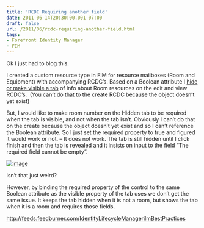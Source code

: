 ```yaml
---
title: 'RCDC Requiring another field'
date: 2011-06-14T20:30:00.001-07:00
draft: false
url: /2011/06/rcdc-requiring-another-field.html
tags: 
- Forefront Identity Manager
- FIM
---
```


Ok I just had to blog this.

I created a custom resource type in FIM for resource mailboxes (Room and Equipment) with accompanying RCDC’s. Based on a Boolean attribute I [hide or make visible a tab](http://www.identitytrench.com/2010/08/hiding-tabs-in-fim-2010-rcdcs.html) of info about Room resources on the edit and view RCDC’s.  (You can’t do that to the create RCDC because the object doesn’t yet exist)

But, I would like to make room number on the Hidden tab to be required when the tab is visible, and not when the tab isn’t. Obviously I can’t do that on the create because the object doesn’t yet exist and so I can’t reference the Boolean attribute. So I just set the required property to true and figured it would work or not. – It does not work. The tab is still hidden until I click finish and then the tab is revealed and it insists on input to the field “The required field cannot be empty”.

[![image](http://www.ilmbestpractices.com/blog/uploaded_images/97bec363cce2_A0CD/image_thumb.png "image")](http://www.ilmbestpractices.com/blog/uploaded_images/97bec363cce2_A0CD/image.png)

Isn’t that just weird?

However, by binding the required property of the control to the same Boolean attribute as the visible property of the tab uses we don’t get the same issue. It keeps the tab hidden when it is not a room, but shows the tab when it is a room and requires those fields.

http://feeds.feedburner.com/IdentityLifecycleManagerilmBestPractices